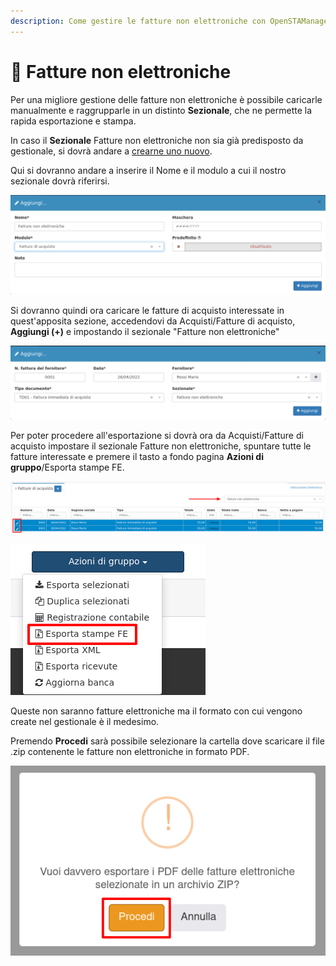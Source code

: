 ```yaml
---
description: Come gestire le fatture non elettroniche con OpenSTAManager
---
```


# 📃 Fatture non elettroniche

Per una migliore gestione delle fatture non elettroniche è possibile caricarle manualmente e raggrupparle in un distinto **Sezionale**, che ne permette la rapida esportazione e stampa.

In caso il **Sezionale** Fatture non elettroniche non sia già predisposto da gestionale, si dovrà andare a [crearne uno nuovo](https://docs.openstamanager.com/modules/strumenti/segmenti#creazione).

Qui si dovranno andare a inserire il Nome e il modulo a cui il nostro sezionale dovrà riferirsi.

![](<../../.gitbook/assets/image (614).png>)

Si dovranno quindi ora caricare le fatture di acquisto interessate in quest'apposita sezione, accedendovi da Acquisti/Fatture di acquisto, **Aggiungi (+)** e impostando il sezionale "Fatture non elettroniche"

![](<../../.gitbook/assets/image (621).png>)

Per poter procedere all'esportazione si dovrà ora da Acquisti/Fatture di acquisto impostare il sezionale Fatture non elettroniche, spuntare tutte le fatture interessate e premere il tasto a fondo pagina **Azioni di gruppo**/Esporta stampe FE.

![](<../../.gitbook/assets/image (611).png>)

![](<../../.gitbook/assets/image (623).png>)

Queste non saranno fatture elettroniche ma il formato con cui vengono create nel gestionale è il medesimo.

Premendo **Procedi** sarà possibile selezionare la cartella dove scaricare il file .zip contenente le fatture non elettroniche in formato PDF.

![](<../../.gitbook/assets/image (627).png>)
